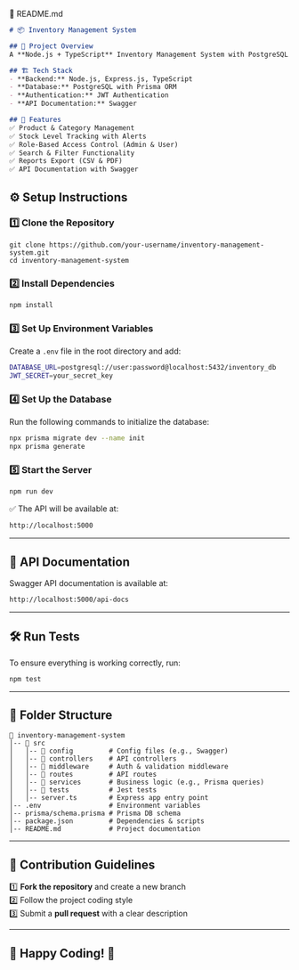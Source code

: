 📜 README.md

```md
# 📦 Inventory Management System

## 🚀 Project Overview
A **Node.js + TypeScript** Inventory Management System with PostgreSQL & Prisma.

## 🏗️ Tech Stack
- **Backend:** Node.js, Express.js, TypeScript
- **Database:** PostgreSQL with Prisma ORM
- **Authentication:** JWT Authentication
- **API Documentation:** Swagger

## 📌 Features
✅ Product & Category Management  
✅ Stock Level Tracking with Alerts  
✅ Role-Based Access Control (Admin & User)  
✅ Search & Filter Functionality  
✅ Reports Export (CSV & PDF)  
✅ API Documentation with Swagger  

```
## ⚙️ Setup Instructions

### 1️⃣ Clone the Repository
```
git clone https://github.com/your-username/inventory-management-system.git
cd inventory-management-system
```

### 2️⃣ Install Dependencies
```sh
npm install
```

### 3️⃣ Set Up Environment Variables  
Create a `.env` file in the root directory and add:
```sh
DATABASE_URL=postgresql://user:password@localhost:5432/inventory_db
JWT_SECRET=your_secret_key
```

### 4️⃣ Set Up the Database  
Run the following commands to initialize the database:
```sh
npx prisma migrate dev --name init
npx prisma generate
```

### 5️⃣ Start the Server
```sh
npm run dev
```
✅ The API will be available at:  
```sh
http://localhost:5000
```

---

## 📖 API Documentation
Swagger API documentation is available at:
```sh
http://localhost:5000/api-docs
```

---

## 🛠️ Run Tests
To ensure everything is working correctly, run:
```sh
npm test
```

---

## 📂 Folder Structure
```
📂 inventory-management-system
│-- 📂 src
│   │-- 📂 config         # Config files (e.g., Swagger)
│   │-- 📂 controllers    # API controllers
│   │-- 📂 middleware     # Auth & validation middleware
│   │-- 📂 routes         # API routes
│   │-- 📂 services       # Business logic (e.g., Prisma queries)
│   │-- 📂 tests          # Jest tests
│   │-- server.ts        # Express app entry point
│-- .env                 # Environment variables
│-- prisma/schema.prisma # Prisma DB schema
│-- package.json         # Dependencies & scripts
│-- README.md            # Project documentation
```

---

## 🤝 Contribution Guidelines
1️⃣ **Fork the repository** and create a new branch  
2️⃣ Follow the project coding style  
3️⃣ Submit a **pull request** with a clear description  

---

## 🎉 Happy Coding! 🚀
